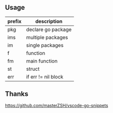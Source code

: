 #

## Usage

|prefix|description|
|---|---|
|pkg|declare go package|
|ims|multiple packages|
|im|single packages|
|f|function|
|fm|main function|
|st|struct|
|err|if err != nil block|

## Thanks

<https://github.com/masterZSH/vscode-go-snippets>
